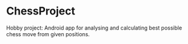# ChessProject 
Hobby project: Android app for analysing and calculating best possible chess move from given positions.
